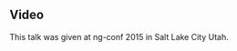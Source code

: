 <!--
{
"name" : "angular-1.3-meets-angular-2.0",
"version" : "0.1",
"title" : "Angular 1.3 meets Angular 2.0",
"description" : "TBD",
"homepage" : "https://www.youtube.com/embed/pai1ZdFI2dg",
"canonicalSource" : "https://www.youtube.com/embed/pai1ZdFI2dg",
"freshnessDate" : 2015-03-06,
"license" : "All Rights Reserved"
}
-->

<!-- @section -->

## Video

This talk was given at ng-conf 2015 in Salt Lake City Utah.

<!-- @asset, "contentType": "outlearn/video", "provider": "youtube", "url": "https://www.youtube.com/embed/pai1ZdFI2dg" -->
